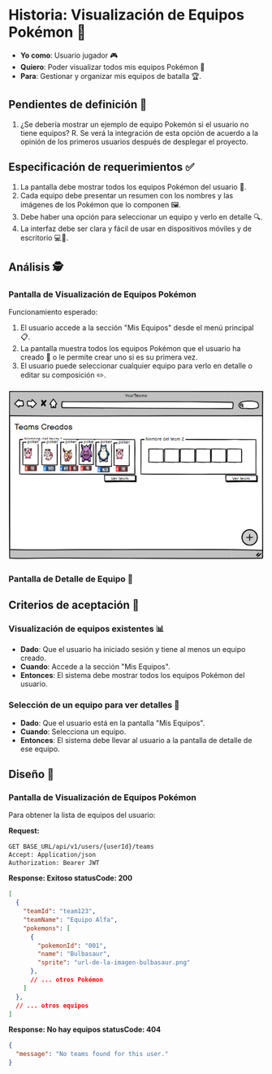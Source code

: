 # Historia: Visualización de Equipos Pokémon 📜

- **Yo como**: Usuario jugador 🎮
- **Quiero**: Poder visualizar todos mis equipos Pokémon 🧐
- **Para**: Gestionar y organizar mis equipos de batalla 🏆.

## Pendientes de definición 🤔

1. ¿Se debería mostrar un ejemplo de equipo Pokemón si el usuario no tiene equipos?
   R. Se verá la integración de esta opción de acuerdo a la opinión de los primeros usuarios después de desplegar el proyecto.

## Especificación de requerimientos ✅

1. La pantalla debe mostrar todos los equipos Pokémon del usuario 📲.
2. Cada equipo debe presentar un resumen con los nombres y las imágenes de los Pokémon que lo componen 🖼️.
3. Debe haber una opción para seleccionar un equipo y verlo en detalle 🔍.
4. La interfaz debe ser clara y fácil de usar en dispositivos móviles y de escritorio 💻📱.

## Análisis 🕵️

### Pantalla de Visualización de Equipos Pokémon

Funcionamiento esperado:

1. El usuario accede a la sección "Mis Equipos" desde el menú principal 📋.
2. La pantalla muestra todos los equipos Pokémon que el usuario ha creado 🌟 o le permite crear uno si es su primera vez.
3. El usuario puede seleccionar cualquier equipo para verlo en detalle o editar su composición ✏️.

![Pantalla tus equipos pokemón](../imagenes/tus_equipos_pokemon.png)

### Pantalla de Detalle de Equipo 🧐

## Criterios de aceptación 🎯

### Visualización de equipos existentes 📊

- **Dado**: Que el usuario ha iniciado sesión y tiene al menos un equipo creado.
- **Cuando**: Accede a la sección "Mis Equipos".
- **Entonces**: El sistema debe mostrar todos los equipos Pokémon del usuario.

### Selección de un equipo para ver detalles 🔎

- **Dado**: Que el usuario está en la pantalla "Mis Equipos".
- **Cuando**: Selecciona un equipo.
- **Entonces**: El sistema debe llevar al usuario a la pantalla de detalle de ese equipo.

## Diseño 🎨

### Pantalla de Visualización de Equipos Pokémon

Para obtener la lista de equipos del usuario:

**Request:**
```http
GET BASE_URL/api/v1/users/{userId}/teams
Accept: Application/json
Authorization: Bearer JWT
```

**Response: Exitoso statusCode: 200**
```json
[
  {
    "teamId": "team123",
    "teamName": "Equipo Alfa",
    "pokemons": [
      {
        "pokemonId": "001",
        "name": "Bulbasaur",
        "sprite": "url-de-la-imagen-bulbasaur.png"
      },
      // ... otros Pokémon
    ]
  },
  // ... otros equipos
]
```

**Response: No hay equipos statusCode: 404**
```json
{
  "message": "No teams found for this user."
}
```
